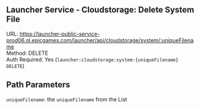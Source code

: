 ## Launcher Service - Cloudstorage: Delete System File

URL: https://launcher-public-service-prod06.ol.epicgames.com/launcher/api/cloudstorage/system/:uniqueFilename \
Method: DELETE \
Auth Required: Yes (`launcher:cloudstorage:system:{uniqueFilename} DELETE`)

## Path Parameters

`uniqueFilename`: the `uniqueFilename` from the List
